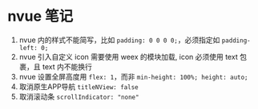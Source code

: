 # nvue 笔记

1. nvue 内的样式不能简写，比如 `padding: 0 0 0 0;`，必须指定如 `padding-left: 0;`
2. nvue 引入自定义 icon 需要使用 weex 的模块加载, icon 必须使用 text 包裹，且 text 内不能换行
3. nvue 设置全屏高度用 `flex: 1`，而非 `min-height: 100%; height: auto;`
4. 取消原生APP导航 `titleNView: false`
5. 取消滚动条 `scrollIndicator: "none"`